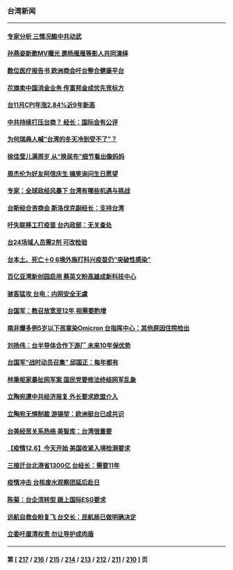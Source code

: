 ### 台湾新闻
---
#### [专家分析 三情况酿中共动武](../../pages/ncid1349361/n13421930.md) 
#### [孙燕姿新歌MV曝光 邀杨雁雁等影人共同演绎](../../pages/ncid1349361/n13421516.md) 
#### [数位医疗报告书 欧洲商会吁台整合健康平台](../../pages/ncid1349361/n13421878.md) 
#### [花旗卖中国消金业务 传富邦金成优先竞标方](../../pages/ncid1349361/n13421881.md) 
#### [台11月CPI年涨2.84%近9年新高](../../pages/ncid1349361/n13421875.md) 
#### [中共持续打压台商？ 经长：国际会有公评](../../pages/ncid1349361/n13421834.md) 
#### [为何瑞典人喊“台湾的冬天冷到受不了”？](../../pages/ncid1349361/n13421189.md) 
#### [徐佳莹儿满周岁 从“换尿布”细节看出像妈妈](../../pages/ncid1349361/n13419620.md) 
#### [周杰伦为好友阿信庆生 搞笑询问生日愿望](../../pages/ncid1349361/n13420883.md) 
#### [专家：全球政经风暴下 台湾有哪些机遇与挑战](../../pages/ncid1349361/n13419762.md) 
#### [台斯经合咨商会 斯洛伐克副经长：支持台湾](../../pages/ncid1349361/n13419846.md) 
#### [吁失联移工打疫苗 台内政部：无关查处](../../pages/ncid1349361/n13420004.md) 
#### [台24场域人员需2剂 可改检验](../../pages/ncid1349361/n13419826.md) 
#### [台本土、死亡＋0   6境外施打科兴疫苗仍“突破性感染”](../../pages/ncid1349361/n13419841.md) 
#### [百亿亚湾新创园启用 蔡英文盼高雄成新科技中心](../../pages/ncid1349361/n13419912.md) 
#### [骇客猛攻 台电：内网安全无虞](../../pages/ncid1349361/n13419926.md) 
#### [台国军：教召放宽至12年 视需要酌增](../../pages/ncid1349361/n13419788.md) 
#### [南非爆多例5岁以下孩童染Omicron 台指挥中心：其他原因住院检出](../../pages/ncid1349361/n13419837.md) 
#### [刘扬伟：台半导体合作下游厂 未来10年保优势](../../pages/ncid1349361/n13419835.md) 
#### [台国军“战时动员召集” 邱国正：每年都有](../../pages/ncid1349361/n13419776.md) 
#### [林秉枢家暴扯网军案 国民党要修法终结网军乱象](../../pages/ncid1349361/n13419591.md) 
#### [立陶宛遭中共经济报复 外长要求欧盟介入](../../pages/ncid1349361/n13420414.md) 
#### [立陶宛无惧制裁 游锡堃：欧洲挺台已成共识](../../pages/ncid1349361/n13419821.md) 
#### [台美经贸关系热络 美智库：台湾很重要](../../pages/ncid1349361/n13419968.md) 
#### [【疫情12.6】今天开始 美国收紧入境检测要求](../../pages/ncid1349361/n13419617.md) 
#### [三接迁台北港省1300亿 台经长：需要11年](../../pages/ncid1349361/n13419900.md) 
#### [疫情冲击 台核废水观察团延后赴日](../../pages/ncid1349361/n13419903.md) 
#### [陈菊：台企须转型 跟上国际ESG要求](../../pages/ncid1349361/n13419908.md) 
#### [远航自救会盼复飞 台交长：民航局已做明确决定](../../pages/ncid1349361/n13419915.md) 
#### [立委吁厘清权责 勿让导护成肉盾](../../pages/ncid1349361/n13419905.md) 

---
#### 第 [ [217](./217.md) / [216](./216.md) / [215](./215.md) / [214](./214.md) / [213](./213.md) / [212](./212.md) / [211](./211.md) / [210](./210.md) ] 页
